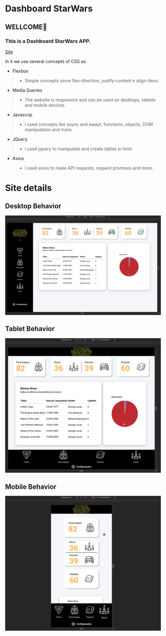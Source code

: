 # Dashboard StarWars

## WELLCOME🎈
### This is a Dashboard StarWars APP. 
[Site](https://alex-dll.github.io/Dashboard-StarWars/)

In it we use several concepts of CSS as:
- Flexbox
> - Simple concepts since flex-direction, justify-content e align-itens.
- Media Queries
> - The website is responsive and can be used on desktops, tablets and mobile devices.
- Javascrip
> - I used concepts like async and awayt, functions, objects, DOM manipulation and more.
-  JQuery
> - I used jquery to manipulate and create tables in html.
- Axios
> - I used axios to make API requests, request promises and more.

# Site details
## Desktop Behavior

![Desktop behavior](https://github.com/Alex-dll/Dashboard-StarWars/blob/master/assets/Desktop%20view.gif?raw=true)

## Tablet Behavior 
![enter image description here](https://github.com/Alex-dll/Dashboard-StarWars/blob/master/assets/table%20view.gif?raw=true)

## Mobile Behavior 
![Mobile Behaviou](https://github.com/Alex-dll/Dashboard-StarWars/blob/master/assets/Mobile%20View.gif?raw=true)
